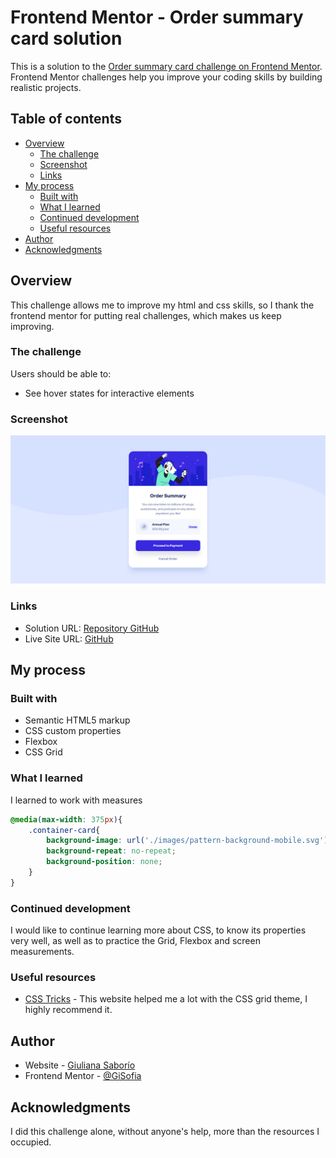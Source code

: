 # Frontend Mentor - Order summary card solution

This is a solution to the [Order summary card challenge on Frontend Mentor](https://www.frontendmentor.io/challenges/order-summary-component-QlPmajDUj). Frontend Mentor challenges help you improve your coding skills by building realistic projects. 

## Table of contents

- [Overview](#overview)
  - [The challenge](#the-challenge)
  - [Screenshot](#screenshot)
  - [Links](#links)
- [My process](#my-process)
  - [Built with](#built-with)
  - [What I learned](#what-i-learned)
  - [Continued development](#continued-development)
  - [Useful resources](#useful-resources)
- [Author](#author)
- [Acknowledgments](#acknowledgments)

## Overview

This challenge allows me to improve my html and css skills, so I thank the frontend mentor for putting real challenges, which makes us keep improving.

### The challenge

Users should be able to:

- See hover states for interactive elements

### Screenshot

![](./assets/images/screenshot_solution.png)

### Links

- Solution URL: [Repository GitHub](https://gisofia.github.io/OrderSummary/)
- Live Site URL: [GitHub](https://gisofia.github.io/OrderSummary/)

## My process

### Built with

- Semantic HTML5 markup
- CSS custom properties
- Flexbox
- CSS Grid


### What I learned

I learned to work with measures

```css
@media(max-width: 375px){
    .container-card{
        background-image: url('./images/pattern-background-mobile.svg');
        background-repeat: no-repeat;
        background-position: none;
    }
}
```

### Continued development

I would like to continue learning more about CSS, to know its properties very well, as well as to practice the Grid, Flexbox and screen measurements.

### Useful resources

- [CSS Tricks](https://css-tricks.com/snippets/css/complete-guide-grid/) - This website helped me a lot with the CSS grid theme, I highly recommend it.

## Author

- Website - [Giuliana Saborío](https://gisofia.github.io/portfolio/)
- Frontend Mentor - [@GiSofia](https://www.frontendmentor.io/profile/GiSofia)

## Acknowledgments

I did this challenge alone, without anyone's help, more than the resources I occupied.